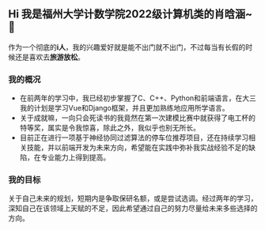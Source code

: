 ## Hi 我是福州大学计数学院2022级计算机类的肖晗涵~ 👋

作为一个彻底的**i人**，我的兴趣爱好就是能不出门就不出门，不过每当有长假的时候还是喜欢去**旅游放松**。
### 我的概况 
* 在前两年的学习中，我已经初步掌握了C、C++、Python和前端语言，在大三我的计划是学习Vue和Django框架，并且更加熟练地应用所学语言。
* 关于成就嘛，一向只会死读书的我竟然在第一次建模比赛中就获得了电工杯的特等奖，属实是令我惊喜，除此之外，我似乎也别无所长。
* 目前正在进行一项基于神经协同过滤算法的停车位推荐项目，还在持续学习相关技能，并以前端开发为未来方向，希望能在实践中弥补我实战经验不足的缺陷，在专业能力上得到提高。
### 我的目标
关于自己未来的规划，短期内是争取保研名额，或是尝试选调。经过两年的学习，深知自己在该领域上天赋的不足，因此希望通过自己的努力尽量给未来多些选择的方向。









<!--
**wudaohuanyu/wudaohuanyu** is a ✨ _special_ ✨ repository because its `README.md` (this file) appears on your GitHub profile.

Here are some ideas to get you started:

- 🔭 I’m currently working on ...
- 🌱 I’m currently learning ...
- 👯 I’m looking to collaborate on ...
- 🤔 I’m looking for help with ...
- 💬 Ask me about ...
- 📫 How to reach me: ...
- 😄 Pronouns: ...
- ⚡ Fun fact: ...
-->

